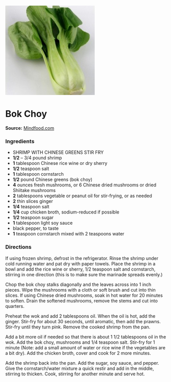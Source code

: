 [![](./images/e9428530-41b1-48b0-827d-af28cec1a0d6.jpg)](http://www.mindfood.com/wp-content/themes/mindfood-theme/timthumb.php?src=http:%2F%2Fwww.mindfood.com%2Fwp-content%2Fuploads%2F2013%2F02%2F49dd899f-ea37-447e-9cc3-7d4c70945dc3.jpg&w=300&h=&zc=0)

#  Bok Choy


**Source:** [Mindfood.com](http://www.mindfood.com/recipe/bok-choy-asian-greens-autumn-recipes/)

###  Ingredients

  * SHRIMP WITH CHINESE GREENS STIR FRY
  * **1/2** – 3/4 pound shrimp
  * **1** tablespoon Chinese rice wine or dry sherry
  * **1/2** teaspoon salt
  * **1** tablespoon cornstarch
  * **1/2** pound Chinese greens (bok choy)
  * **4** ounces fresh mushrooms, or 6 Chinese dried mushrooms or dried Shiitake mushrooms
  * **2** tablespoons vegetable or peanut oil for stir-frying, or as needed
  * **2** thin slices ginger
  * **1/4** teaspoon salt
  * **1/4** cup chicken broth, sodium-reduced if possible
  * **1/2** teaspoon sugar
  * **1** tablespoon light soy sauce
  * black pepper, to taste
  * **1** teaspoon cornstarch mixed with 2 teaspoons water

###  Directions

If using frozen shrimp, defrost in the refrigerator. Rinse the shrimp under
cold running water and pat dry with paper towels. Place the shrimp in a bowl
and add the rice wine or sherry, 1/2 teaspoon salt and cornstarch, stirring in
one direction (this is to make sure the marinade spreads evenly.)

Chop the bok choy stalks diagonally and the leaves across into 1 inch pieces.
Wipe the mushrooms with a cloth or soft brush and cut into thin slices. If
using Chinese dried mushrooms, soak in hot water for 20 minutes to soften.
Drain the softened mushrooms, remove the stems and cut into quarters.

Preheat the wok and add 2 tablespoons oil. When the oil is hot, add the
ginger. Stir-fry for about 30 seconds, until aromatic, then add the prawns.
Stir-fry until they turn pink. Remove the cooked shrimp from the pan.

Add a bit more oil if needed so that there is about 1 1/2 tablespoons oil in
the wok. Add the bok choy, mushrooms and 1/4 teaspoon salt. Stir-fry for 1
minute (Note: add a small amount of water or rice wine if the vegetables are a
bit dry). Add the chicken broth, cover and cook for 2 more minutes.

Add the shrimp back into the pan. Add the sugar, soy sauce, and pepper. Give
the cornstarch/water mixture a quick restir and add in the middle, stirring to
thicken. Cook, stirring for another minute and serve hot.

